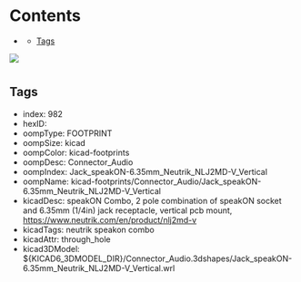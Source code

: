 



Contents
========

* [](#)
	* [Tags](#tags)
  
![][im]
# 

## Tags

- index: 982
- hexID: 
- oompType: FOOTPRINT
- oompSize: kicad
- oompColor: kicad-footprints
- oompDesc: Connector_Audio
- oompIndex: Jack_speakON-6.35mm_Neutrik_NLJ2MD-V_Vertical
- oompName: kicad-footprints/Connector_Audio/Jack_speakON-6.35mm_Neutrik_NLJ2MD-V_Vertical
- kicadDesc: speakON Combo, 2 pole combination of speakON socket and 6.35mm (1/4in) jack receptacle, vertical pcb mount, https://www.neutrik.com/en/product/nlj2md-v
- kicadTags: neutrik speakon combo
- kicadAttr: through_hole
- kicad3DModel: ${KICAD6_3DMODEL_DIR}/Connector_Audio.3dshapes/Jack_speakON-6.35mm_Neutrik_NLJ2MD-V_Vertical.wrl



[im]: image.png
